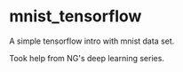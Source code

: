 # mnist_tensorflow
A simple tensorflow intro with mnist data set.


Took help from NG's deep learning series. 
